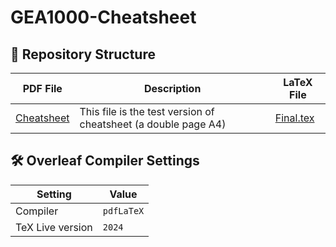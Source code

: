 # GEA1000-Cheatsheet
## 📂 Repository Structure
| PDF File                      | Description                                   | LaTeX File        |
|-------------------------------|-----------------------------------------------|-------------------|
| [Cheatsheet](./GEA1000_Cheatsheet.pdf) | This file is the test version of cheatsheet (a double page A4) | [Final.tex](./Final.tex) |


## 🛠 **Overleaf Compiler Settings**

| **Setting**         | **Value**     |
|----------------------|---------------|
| Compiler            | `pdfLaTeX`    |
| TeX Live version    | `2024`        |
